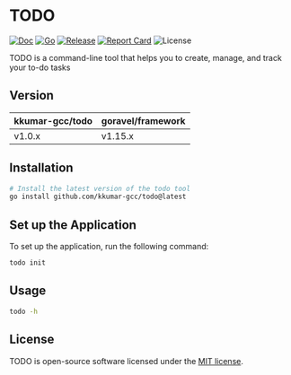 # TODO

[![Doc](https://pkg.go.dev/badge/github.com/kkumar-gcc/todo)](https://pkg.go.dev/github.com/kkumar-gcc/todo)
[![Go](https://img.shields.io/github/go-mod/go-version/kkumar-gcc/todo)](https://go.dev/)
[![Release](https://img.shields.io/github/release/kkumar-gcc/todo.svg)](https://github.com/kkumar-gcc/todo/releases)
[![Report Card](https://goreportcard.com/badge/github.com/kkumar-gcc/todo)](https://goreportcard.com/report/github.com/kkumar-gcc/todo)
![License](https://img.shields.io/github/license/kkumar-gcc/todo)

TODO is a command-line tool that helps you to create, manage, and track your to-do tasks

## Version

| kkumar-gcc/todo | goravel/framework |
|-----------------|-------------------|
| v1.0.x          | v1.15.x           |

## Installation

```bash
# Install the latest version of the todo tool
go install github.com/kkumar-gcc/todo@latest
```

## Set up the Application

To set up the application, run the following command:

```bash
todo init
```

## Usage

```bash
todo -h
```

## License

TODO is open-source software licensed under the [MIT license](https://opensource.org/licenses/MIT).

